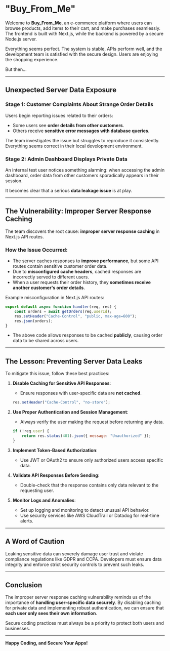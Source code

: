 # "Buy_From_Me"

Welcome to **Buy_From_Me**, an e-commerce platform where users can browse products, add items to their cart, and make purchases seamlessly. The frontend is built with Next.js, while the backend is powered by a secure Node.js server.

Everything seems perfect. The system is stable, APIs perform well, and the development team is satisfied with the secure design. Users are enjoying the shopping experience. 

But then...

---

## Unexpected Server Data Exposure

### Stage 1: Customer Complaints About Strange Order Details
Users begin reporting issues related to their orders:
- Some users see **order details from other customers**.
- Others receive **sensitive error messages with database queries**.

The team investigates the issue but struggles to reproduce it consistently. Everything seems correct in their local development environment.

### Stage 2: Admin Dashboard Displays Private Data
An internal test user notices something alarming: when accessing the admin dashboard, order data from other customers sporadically appears in their session.

It becomes clear that a serious **data leakage issue** is at play.

---

## The Vulnerability: Improper Server Response Caching

The team discovers the root cause: **improper server response caching** in Next.js API routes.

### How the Issue Occurred:
- The server caches responses to **improve performance**, but some API routes contain sensitive customer order data.
- Due to **misconfigured cache headers**, cached responses are incorrectly served to different users.
- When a user requests their order history, they **sometimes receive another customer's order details**.

Example misconfiguration in Next.js API routes:
```javascript
export default async function handler(req, res) {
    const orders = await getOrders(req.userId);
    res.setHeader("Cache-Control", "public, max-age=600");
    res.json(orders);
}
```
- The above code allows responses to be cached **publicly**, causing order data to be shared across users.

---

## The Lesson: Preventing Server Data Leaks

To mitigate this issue, follow these best practices:

1. **Disable Caching for Sensitive API Responses**:
   - Ensure responses with user-specific data are **not cached**.
   ```javascript
   res.setHeader("Cache-Control", "no-store");
   ```

2. **Use Proper Authentication and Session Management**:
   - Always verify the user making the request before returning any data.
   ```javascript
   if (!req.user) {
       return res.status(401).json({ message: "Unauthorized" });
   }
   ```

3. **Implement Token-Based Authorization**:
   - Use JWT or OAuth2 to ensure only authorized users access specific data.

4. **Validate API Responses Before Sending**:
   - Double-check that the response contains only data relevant to the requesting user.

5. **Monitor Logs and Anomalies**:
   - Set up logging and monitoring to detect unusual API behavior.
   - Use security services like AWS CloudTrail or Datadog for real-time alerts.

---

## A Word of Caution
Leaking sensitive data can severely damage user trust and violate compliance regulations like GDPR and CCPA. Developers must ensure data integrity and enforce strict security controls to prevent such leaks.

---

## Conclusion
The improper server response caching vulnerability reminds us of the importance of **handling user-specific data securely**. By disabling caching for private data and implementing robust authentication, we can ensure that **each user only sees their own information**.

Secure coding practices must always be a priority to protect both users and businesses.

---

**Happy Coding, and Secure Your Apps!**

